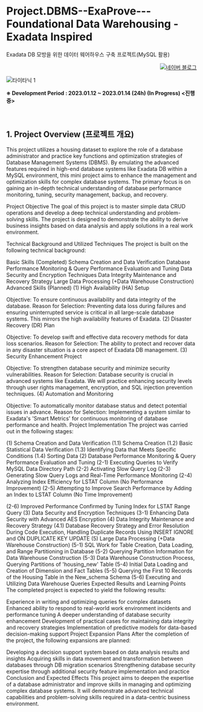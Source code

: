 # Project.DBMS--ExaProve---Foundational Data Warehousing - Exadata Inspired
Exadata DB 모방을 위한 데이터 웨어하우스 구축 프로젝트(MySQL 활용)
 
<p align="right">
  <a href="https://blog.naver.com/pixelwizard/223321757202">
    <img src="https://img.shields.io/badge/한국어%20번역본-03C75A?style=flat-square&logo=Naver&logoColor=white" alt="네이버 블로그">
  </a> </p>  
  
![타이타닉 1](https://github.com/pixelwizard2/Project.DBMS--ExaProve---DB-Voyage-of-the-Titanic--Database-Operation-and-Optimization/assets/138272416/6c6b10a1-c5a3-46af-b4c1-8365340464d0)

 
**※ Development Period : 2023.01.12 ~ 2023.01.14 (24h) (In Progress) <진행 중>**
<br> <br> <br>

## 1. Project Overview (프로젝트 개요)

This project utilizes a housing dataset to explore the role of a database administrator and practice key functions and optimization strategies of Database Management Systems (DBMS). By emulating the advanced features required in high-end database systems like Exadata DB within a MySQL environment, this mini project aims to enhance the management and optimization skills for complex database systems. The primary focus is on gaining an in-depth technical understanding of database performance monitoring, tuning, security management, backup, and recovery.

Project Objective
The goal of this project is to master simple data CRUD operations and develop a deep technical understanding and problem-solving skills. The project is designed to demonstrate the ability to derive business insights based on data analysis and apply solutions in a real work environment.

Technical Background and Utilized Techniques
The project is built on the following technical background:

Basic Skills (Completed)
Schema Creation and Data Verification
Database Performance Monitoring & Query Performance Evaluation and Tuning
Data Security and Encryption Techniques
Data Integrity Maintenance and Recovery Strategy
Large Data Processing (+Data Warehouse Construction)
Advanced Skills (Planned)
(1) High Availability (HA) Setup

Objective: To ensure continuous availability and data integrity of the database.
Reason for Selection: Preventing data loss during failures and ensuring uninterrupted service is critical in all large-scale database systems. This mirrors the high availability features of Exadata.
(2) Disaster Recovery (DR) Plan

Objective: To develop swift and effective data recovery methods for data loss scenarios.
Reason for Selection: The ability to protect and recover data in any disaster situation is a core aspect of Exadata DB management.
(3) Security Enhancement Project

Objective: To strengthen database security and minimize security vulnerabilities.
Reason for Selection: Database security is crucial in advanced systems like Exadata. We will practice enhancing security levels through user rights management, encryption, and SQL injection prevention techniques.
(4) Automation and Monitoring

Objective: To automatically monitor database status and detect potential issues in advance.
Reason for Selection: Implementing a system similar to Exadata's 'Smart Metrics' for continuous monitoring of database performance and health.
Project Implementation
The project was carried out in the following stages:

(1) Schema Creation and Data Verification
(1.1) Schema Creation
(1.2) Basic Statistical Data Verification
(1.3) Identifying Data that Meets Specific Conditions
(1.4) Sorting Data
(2) Database Performance Monitoring & Query Performance Evaluation and Tuning
(2-1) Executing Queries to Verify MySQL Data Directory Path
(2-2) Activating Slow Query Log
(2-3) Generating Slow Query Logs and Real-Time Performance Monitoring
(2-4) Analyzing Index Efficiency for LSTAT Column (No Performance Improvement)
(2-5) Attempting to Improve Search Performance by Adding an Index to LSTAT
Column (No Time Improvement)

(2-6) Improved Performance Confirmed by Tuning Index for LSTAT Range Query
(3) Data Security and Encryption Techniques
(3-1) Enhancing Data Security with Advanced AES Encryption
(4) Data Integrity Maintenance and Recovery Strategy
(4.1) Database Recovery Strategy and Error Resolution During Code Execution, Handling Duplicate Records Using INSERT IGNORE and ON DUPLICATE KEY UPDATE
(5) Large Data Processing (+Data Warehouse Construction)
(5-1) SQL Work for Table Creation, Data Loading, and Range Partitioning in Database
(5-2) Querying Partition Information for Data Warehouse Construction
(5-3) Data Warehouse Construction Process, Querying Partitions of 'housing_new' Table
(5-4) Initial Data Loading and Creation of Dimension and Fact Tables
(5-5) Querying the First 10 Records of the Housing Table in the New_schema Schema
(5-6) Executing and Utilizing Data Warehouse Queries
Expected Results and Learning Points
The completed project is expected to yield the following results:

Experience in writing and optimizing queries for complex datasets
Enhanced ability to respond to real-world work environment incidents and performance tuning
A deeper understanding of database security enhancement
Development of practical cases for maintaining data integrity and recovery strategies
Implementation of predictive models for data-based decision-making support
Project Expansion Plans
After the completion of the project, the following expansions are planned:

Developing a decision support system based on data analysis results and insights
Acquiring skills in data movement and transformation between databases through DB migration scenarios
Strengthening database security expertise through additional security feature implementation and practice
Conclusion and Expected Effects
This project aims to deepen the expertise of a database administrator and improve skills in managing and optimizing complex database systems. It will demonstrate advanced technical capabilities and problem-solving skills required in a data-centric business environment.
